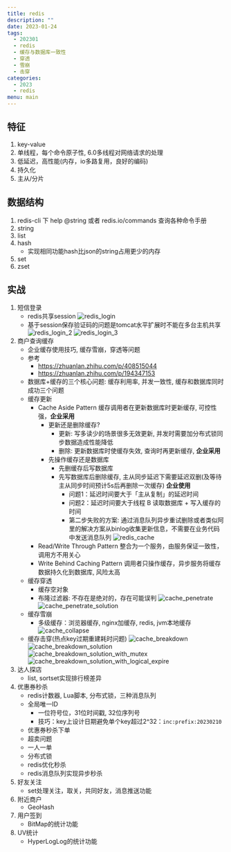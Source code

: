 ```yaml
---
title: redis
description: ""
date: 2023-01-24
tags:
  - 202301
  - redis
  - 缓存与数据库一致性
  - 穿透
  - 雪崩
  - 击穿
categories:
  - 2023
  - redis
menu: main
---
```



## 特征

1. key-value
2. 单线程，每个命令原子性, 6.0多线程对网络请求的处理
3. 低延迟，高性能(内存，io多路复用，良好的编码)
4. 持久化
5. 主从/分片

<!--more-->

## 数据结构

1. redis-cli 下 help @string 或者 redis.io/commands 查询各种命令手册
2. string
3. list
4. hash
   - 实现相同功能hash比json的string占用更少的内存
5. set
6. zset

## 实战

1. 短信登录
   - redis共享session
   ![redis_login](/imgs/redis_login.png)
   - 基于session保存验证码的问题是tomcat水平扩展时不能在多台主机共享
   ![redis_login_2](/imgs/redis_login_2.png)
   ![redis_login_3](/imgs/redis_login_3.png)
2. 商户查询缓存
   - 企业缓存使用技巧, 缓存雪崩，穿透等问题
   - 参考
     - <https://zhuanlan.zhihu.com/p/408515044>
     - <https://zhuanlan.zhihu.com/p/194347153>
   - 数据库+缓存的三个核心问题: 缓存利用率, 并发一致性, 缓存和数据库同时成功三个问题
   - 缓存更新
     - Cache Aside Pattern 缓存调用者在更新数据库时更新缓存, 可控性强，**企业采用**
       - 更新还是删除缓存?
         - 更新: 写多读少的场景很多无效更新, 并发时需要加分布式锁同步数据造成性能降低
         - 删除: 更新数据库时使缓存失效, 查询时再更新缓存, **企业采用**
       - 先操作缓存还是数据库
         - 先删缓存后写数据库
         - 先写数据库后删除缓存, 主从同步延迟下需要延迟双删(及等待主从同步时间预计5s后再删除一次缓存) **企业使用**
           - 问题1：延迟时间要大于「主从复制」的延迟时间
           - 问题2：延迟时间要大于线程 B 读取数据库 + 写入缓存的时间
           - 第二步失败的方案: 通过消息队列异步重试删除或者类似阿里的解决方案从binlog收集更新信息，不需要在业务代码中发送消息队列
         ![redis_cache](/imgs/redis_cache.png)
     - Read/Write Through Pattern 整合为一个服务，由服务保证一致性，调用方不用关心
     - Write Behind Caching Pattern 调用者只操作缓存，异步服务将缓存数据持久化到数据库, 风险太高
   - 缓存穿透
     - 缓存空对象
     - 布隆过滤器: 不存在是绝对的，存在可能误判
   ![cache_penetrate](/imgs/cache_penetrate.png)
   ![cache_penetrate_solution](/imgs/cache_penetrate_solution.png)
   - 缓存雪崩
     - 多级缓存：浏览器缓存, nginx加缓存, redis, jvm本地缓存
   ![cache_collapse](/imgs/cache_collapse.png)
   - 缓存击穿(热点key过期重建耗时问题)
   ![cache_breakdown](/imgs/cache_breakdown.png)
   ![cache_breakdown_solution](/imgs/cache_breakdown_solution.png)
   ![cache_breakdown_solution_with_mutex](/imgs/cache_breakdown_solution_with_mutex.png)
   ![cache_breakdown_solution_with_logical_expire](/imgs/cache_breakdown_solution_with_logical_expire.png)
3. 达人探店
   - list, sortset实现排行榜差异
4. 优惠券秒杀
   - redis计数器, Lua脚本, 分布式锁，三种消息队列
   - 全局唯一ID
     - 一位符号位，31位时间戳, 32位序列号
     - 技巧：key上设计日期避免单个key超过2^32：```inc:prefix:20230210```
   - 优惠券秒杀下单
   - 超卖问题
   - 一人一单
   - 分布式锁
   - redis优化秒杀
   - redis消息队列实现异步秒杀
5. 好友关注
   - set处理关注，取关，共同好友，消息推送功能
6. 附近商户
   - GeoHash
7. 用户签到
   - BitMap的统计功能
8. UV统计
   - HyperLogLog的统计功能
